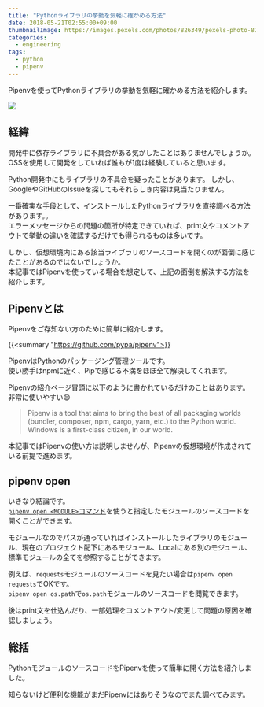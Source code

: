 ```yaml
---
title: "Pythonライブラリの挙動を気軽に確かめる方法"
date: 2018-05-21T02:55:00+09:00
thumbnailImage: https://images.pexels.com/photos/826349/pexels-photo-826349.jpeg?auto=compress&cs=tinysrgb&dpr=2&h=750&w=1260
categories:
  - engineering
tags:
  - python
  - pipenv
---
```


Pipenvを使ってPythonライブラリの挙動を気軽に確かめる方法を紹介します。  

<!--more-->

![](https://images.pexels.com/photos/826349/pexels-photo-826349.jpeg?auto=compress&cs=tinysrgb&dpr=2&h=750&w=1260)

<!--toc-->


経緯
----

開発中に依存ライブラリに不具合がある気がしたことはありませんでしょうか。  
OSSを使用して開発をしていれば誰もが1度は経験していると思います。

Python開発中にもライブラリの不具合を疑ったことがあります。
しかし、GoogleやGitHubのIssueを探してもそれらしき内容は見当たりません。

一番確実な手段として、インストールしたPythonライブラリを直接調べる方法があります。。  
エラーメッセージからの問題の箇所が特定できていれば、print文やコメントアウトで挙動の違いを確認するだけでも得られるものは多いです。

しかし、仮想環境内にある該当ライブラリのソースコードを開くのが面倒に感じたことがあるのではないでしょうか。  
本記事ではPipenvを使っている場合を想定して、上記の面倒を解決する方法を紹介します。


Pipenvとは
----------

Pipenvをご存知ない方のために簡単に紹介します。

{{<summary "https://github.com/pypa/pipenv">}}

PipenvはPythonのパッケージング管理ツールです。  
使い勝手はnpmに近く、Pipで感じる不満をほぼ全て解決してくれます。

Pipenvの紹介ページ冒頭に以下のように書かれているだけのことはあります。非常に使いやすい:smile:

> Pipenv is a tool that aims to bring the best of all packaging worlds (bundler, composer, npm, cargo, yarn, etc.) to the Python world. Windows is a first-class citizen, in our world.

本記事ではPipenvの使い方は説明しませんが、Pipenvの仮想環境が作成されている前提で進めます。


pipenv open
-----------

いきなり結論です。  
[`pipenv open <MODULE>`コマンド](https://docs.pipenv.org/#pipenv-open)を使うと指定したモジュールのソースコードを開くことができます。

モジュールなのでパスが通っていればインストールしたライブラリのモジュール、現在のプロジェクト配下にあるモジュール、Localにある別のモジュール、標準モジュールの全てを参照することができます。

例えば、`requests`モジュールのソースコードを見たい場合は`pipenv open requests`でOKです。  
`pipenv open os.path`で`os.path`モジュールのソースコードを閲覧できます。

後はprint文を仕込んだり、一部処理をコメントアウト/変更して問題の原因を確認しましょう。


総括
----

PythonモジュールのソースコードをPipenvを使って簡単に開く方法を紹介しました。

知らないけど便利な機能がまだPipenvにはありそうなのでまた調べてみます。

